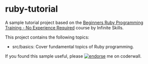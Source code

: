 ruby-tutorial
=============
A sample tutorial project based on the [Beginners Ruby Programming Training - No Experience Required](https://www.udemy.com/ruby-programming) course by Infinite Skills.

This project contains the following topics:
 * src/basics: Cover fundamental topics of Ruby programming.

If you found this sample useful, please [![endorse](https://api.coderwall.com/ivanhcsim/endorsecount.png)](https://coderwall.com/ivanhcsim) me on coderwall.

